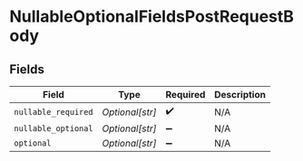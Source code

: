 # NullableOptionalFieldsPostRequestBody


## Fields

| Field               | Type                | Required            | Description         |
| ------------------- | ------------------- | ------------------- | ------------------- |
| `nullable_required` | *Optional[str]*     | :heavy_check_mark:  | N/A                 |
| `nullable_optional` | *Optional[str]*     | :heavy_minus_sign:  | N/A                 |
| `optional`          | *Optional[str]*     | :heavy_minus_sign:  | N/A                 |